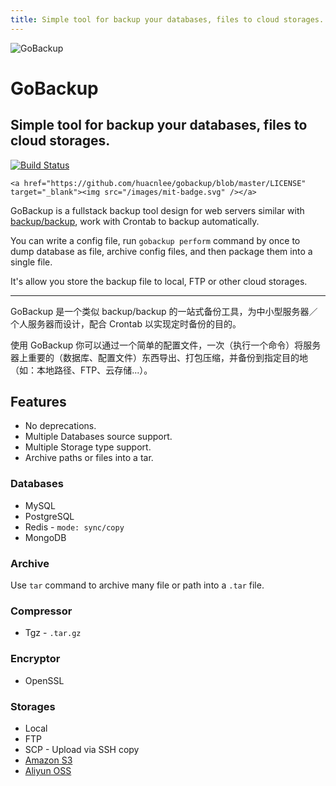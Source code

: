 ```yaml
---
title: Simple tool for backup your databases, files to cloud storages.
---
```


<div class="welcome">
  <img class="logo" src="/images/gobackup.svg" alt="GoBackup" />
  <h1>GoBackup</h1>
  <h2>Simple tool for backup your databases, files to cloud storages.</h2>
  <p class="badges">
    <a href="https://travis-ci.org/huacnlee/gobackup"><img src="https://travis-ci.org/huacnlee/gobackup.svg?branch=master" alt="Build Status" /></a>

    <a href="https://github.com/huacnlee/gobackup/blob/master/LICENSE" target="_blank"><img src="/images/mit-badge.svg" /></a>
  </p>
</div>

GoBackup is a fullstack backup tool design for web servers similar with [backup/backup](https://github.com/backup/backup), work with Crontab to backup automatically.

You can write a config file, run `gobackup perform` command by once to dump database as file, archive config files, and then package them into a single file.

It's allow you store the backup file to local, FTP or other cloud storages.

-----

GoBackup 是一个类似 backup/backup 的一站式备份工具，为中小型服务器／个人服务器而设计，配合 Crontab 以实现定时备份的目的。

使用 GoBackup 你可以通过一个简单的配置文件，一次（执行一个命令）将服务器上重要的（数据库、配置文件）东西导出、打包压缩，并备份到指定目的地（如：本地路径、FTP、云存储...）。

## Features

- No deprecations.
- Multiple Databases source support.
- Multiple Storage type support.
- Archive paths or files into a tar.

### Databases

- MySQL
- PostgreSQL
- Redis - `mode: sync/copy`
- MongoDB

### Archive

Use `tar` command to archive many file or path into a `.tar` file.

### Compressor

- Tgz - `.tar.gz`

### Encryptor

- OpenSSL

### Storages

- Local
- FTP
- SCP - Upload via SSH copy
- [Amazon S3](https://aws.amazon.com/s3/)
- [Aliyun OSS](https://www.aliyun.com/product/oss)
